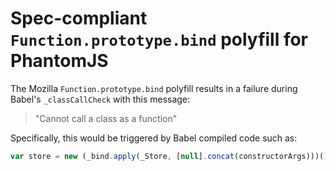 # Spec-compliant `Function.prototype.bind` polyfill for PhantomJS

The Mozilla `Function.prototype.bind` polyfill results in a failure during
Babel's `_classCallCheck` with this message:

> "Cannot call a class as a function"

Specifically, this would be triggered by Babel compiled code such as:

```js
var store = new (_bind.apply(_Store, [null].concat(constructorArgs)))();
```
